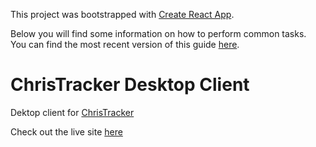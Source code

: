 This project was bootstrapped with [Create React App](https://github.com/facebookincubator/create-react-app).

Below you will find some information on how to perform common tasks.<br>
You can find the most recent version of this guide [here](https://github.com/facebookincubator/create-react-app/blob/master/packages/react-scripts/template/README.md).

# ChrisTracker Desktop Client
Dektop client for [ChrisTracker](https://github.com/camilleryr/ChrisTracker)

Check out the live site [here](http://chrismiller.club/tracker-client/)
